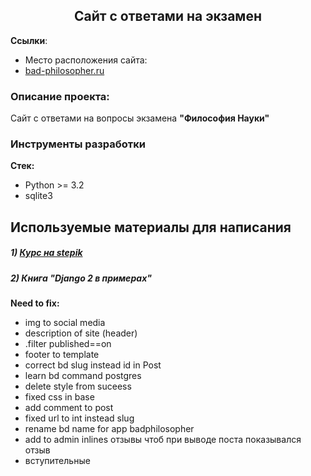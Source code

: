 
<h2 align="center">Сайт с ответами на экзамен</h2>


**Ссылки**:
- Место расположения сайта:
- [bad-philosopher.ru](https://bad-philosopher.ru)

### Описание проекта:
Сайт с ответами на вопросы экзамена **"Философия Науки"**

### Инструменты разработки

**Стек:**
- Python >= 3.2
- sqlite3

## Используемые материалы для написания  

##### 1) [Курс на stepik](https://stepik.org/course/82067/syllabus)

##### 2) Книга "Django 2 в примерах"

**Need to fix:**
- img to social media
- description of site (header)
- .filter published==on 
- footer to template
- correct bd slug instead id in Post
- learn bd command postgres
- delete style from suceess
- fixed css in base
- add comment to post
- fixed url to int instead slug
- rename bd name for app badphilosopher
- add to admin inlines отзывы чтоб при выводе поста показывался отзыв 
- вступительные






